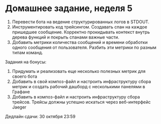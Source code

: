 # Домашнее задание, неделя 5
1. Перевести бота на ведение структурированных логов в STDOUT.
1. Инструментировать код трейсингом. Создавать спан на каждое пришедшее сообщение. Корректно прокидывать контекст внутрь дерева функций и покрыть спанами важные части.
1. Добавить метрики количества сообщений и времени обработки одного сообщения от пользователя. Разбить эти метрики по разным типам команд.


Задания на бонусы:
1. Придумать и реализовать еще несколько полезных метрик для своего бота
1. Добавить в свой композ-файл и настроить инфраструктуру сбора метрик и создать рабочий дашборд с несколькими панелями в Графане
1. Добавить в композ-файл и настроить инфраструктуру сбора трейсов. Трейсы должны успешно искаться через веб-интерфейс Jaeger


Дедлайн сдачи: 30 октября 23:59